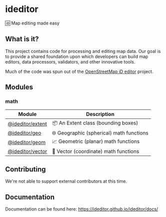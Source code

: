 # ideditor

🆔 Map editing made easy


## What is it?

This project contains code for processing and editing map data.  Our goal is to provide a shared foundation upon which developers can build map editors, data processors, validators, and other innovative tools.

Much of the code was spun out of the [OpenStreetMap iD editor](https://github.com/openstreetmap/iD) project.


## Modules

### math

Module              | Description
------------------- | -------------
[@ideditor/extent]  | 📦 An Extent class (bounding boxes)
[@ideditor/geo]     | 🌐 Geographic (spherical) math functions
[@ideditor/geom]    | 📈 Geometric (planar) math functions
[@ideditor/vector]  | 📐 Vector (coordinate) math functions

[@ideditor/extent]: https://ideditor.github.io/ideditor/docs/module-@ideditor_extent.html
[@ideditor/geo]: https://ideditor.github.io/ideditor/docs/module-@ideditor_geo.html
[@ideditor/geom]: https://ideditor.github.io/ideditor/docs/module-@ideditor_geom.html
[@ideditor/vector]: https://ideditor.github.io/ideditor/docs/module-@ideditor_vector.html


## Contributing

We're not able to support external contributors at this time.


## Documentation

Documentation can be found here:
https://ideditor.github.io/ideditor/docs/

